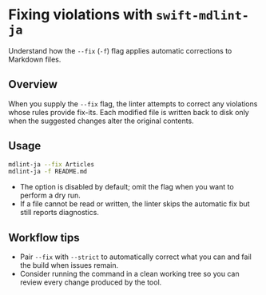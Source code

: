 # Fixing violations with ``swift-mdlint-ja``

Understand how the `--fix` (`-f`) flag applies automatic corrections to Markdown files.

## Overview

When you supply the `--fix` flag, the linter attempts to correct any violations whose rules provide fix-its. Each modified file is written back to disk only when the suggested changes alter the original contents.

## Usage

```bash
mdlint-ja --fix Articles
mdlint-ja -f README.md
```

- The option is disabled by default; omit the flag when you want to perform a dry run.
- If a file cannot be read or written, the linter skips the automatic fix but still reports diagnostics.

## Workflow tips

- Pair `--fix` with `--strict` to automatically correct what you can and fail the build when issues remain.
- Consider running the command in a clean working tree so you can review every change produced by the tool.
